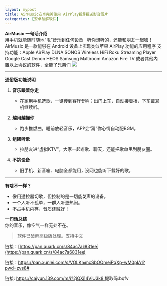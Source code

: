 ```yaml
---
layout: mypost
title: AirMusic安卓完美使用 AirPlay投屏投送影音图片
categories: [安卓破解软件]
---
```


**AirMusic 一句话介绍**  
用手机就能随时随地“甩”音乐到任何设备，听你想听的，还能和朋友一起嗨！  
AirMusic 是一款能够在 Android 设备上实现类似苹果 AirPlay 功能的应用程序
支持功能：Apple AirPlay DLNA SONOS Wireless HiFi
 Roku Streaming Player Google Cast Denon HEOS Samsung Multiroom Amazon Fire TV 或者其他内置以上协议的软件，全能了兄弟们
![](https://gcore.jsdelivr.net/gh/jikcc/jikcc.github.io/IMG/screenshot-1.png)

---

**通俗版功能说明**  
1. **音乐跟着你走**  
   - 在家用手机选歌，一键传到客厅音响；出门上车，自动接着播，下车戴耳机继续听。  

2. **越用越懂你**  
   - 跑步推燃曲，睡前放轻音乐，APP会“猜”你心情自动配BGM。  

3. **组团听歌**  
   - 拉朋友进“虚拟KTV”，大家一起点歌、聊天，还能把歌单甩到朋友圈。  

4. **不挑设备**  
   - 旧手机、新音箱、电脑全都能用，没网也能听下载好的歌。  

---

**有啥不一样？**  
- 像用遥控器切歌，但控制的是一切能发声的设备。  
- 一个人听不孤单，一群人听更热闹。  
- 不占手机内存，音质还贼好！  

**一句话总结**  
你的音乐，像空气一样无处不在。

> 软件已破解高级版处理。支持中文

链接：[https://pan.quark.cn/s/84ac7a6831ee](https://pan.quark.cn/s/84ac7a6831ee)

链接：[https://pan.xunlei.com/s/VOLKmmcSbOOmeiPqXp-wM0pIA1?pwd=zvs8# ](https://pan.xunlei.com/s/VOLKmmcSbOOmeiPqXp-wM0pIA1?pwd=zvs8#)

链接: [https://caiyun.139.com/m/i?2jQXj14ViU3k8 ](https://caiyun.139.com/m/i?2jQXj14ViU3k8)  提取码:bqfv 
